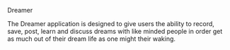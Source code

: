 Dreamer

The Dreamer application is designed to give users the ability to record, save, post, learn and discuss dreams with like minded people in order get as much out of their dream life as one might their waking.
